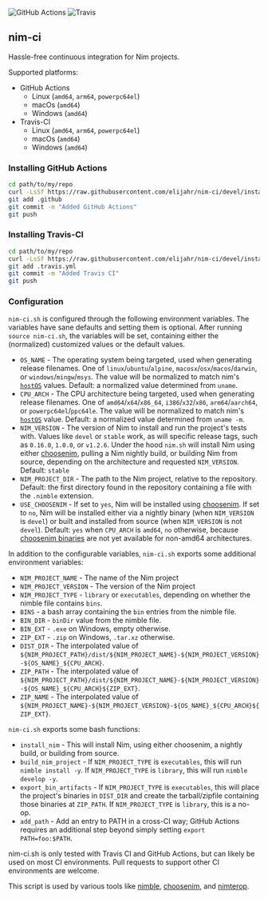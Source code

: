 ![GitHub Actions](https://github.com/elijahr/nim-ci/workflows/Build/badge.svg)
![Travis](https://travis-ci.org/elijahr/nim-ci.svg?branch=devel&status=errored)

## nim-ci

Hassle-free continuous integration for Nim projects.

Supported platforms:

* GitHub Actions
  * Linux (`amd64`, `arm64`, `powerpc64el`)
  * macOs (`amd64`)
  * Windows (`amd64`)
* Travis-CI
  * Linux (`amd64`, `arm64`, `powerpc64el`)
  * macOs (`amd64`)
  * Windows (`amd64`)

### Installing GitHub Actions

```sh
cd path/to/my/repo
curl -LsSf https://raw.githubusercontent.com/elijahr/nim-ci/devel/install_github.sh | sh
git add .github
git commit -m "Added GitHub Actions"
git push
```

### Installing Travis-CI

```sh
cd path/to/my/repo
curl -LsSf https://raw.githubusercontent.com/elijahr/nim-ci/devel/install_travis.sh | sh
git add .travis.yml
git commit -m "Added Travis CI"
git push
```

### Configuration

`nim-ci.sh` is configured through the following environment variables. The variables have sane defaults and setting them is optional. After running `source nim-ci.sh`, the variables will be set, containing either the (normalized) customized values or the default values.

* `OS_NAME` - The operating system being targeted, used when generating release filenames. One of `linux`/`ubuntu`/`alpine`, `macosx`/`osx`/`macos`/`darwin`, or `windows`/`mingw`/`msys`. The value will be normalized to match nim's [`hostOS`](https://nim-lang.org/docs/system.html#hostOS) values. Default: a normalized value determined from `uname`.
* `CPU_ARCH` - The CPU architecture being targeted, used when generating release filenames. One of `amd64`/`x64`/`x86_64`, `i386`/`x32`/`x86`, `arm64`/`aarch64`, or `powerpc64el`/`ppc64le`. The value will be normalized to match nim's [`hostOS`](https://nim-lang.org/docs/system.html#hostOS) value. Default: a normalized value determined from `uname -m`.
* `NIM_VERSION` - The version of Nim to install and run the project's tests with. Values like `devel` or `stable` work, as will specific release tags, such as `0.16.0`, `1.0.0`, or `v1.2.6`. Under the hood `nim.sh` will install Nim using either [choosenim](https://github.com/dom96/choosenim), pulling a Nim nightly build, or building Nim from source, depending on the architecture and requested `NIM_VERSION`. Default: `stable`
* `NIM_PROJECT_DIR` - The path to the Nim project, relative to the repository. Default: the first directory found in the repository containing a file with the `.nimble` extension.
* `USE_CHOOSENIM` - If set to `yes`, Nim will be installed using [choosenim](https://github.com/dom96/choosenim). If set to `no`, Nim will be installed either via a nightly binary (when `NIM_VERSION` is `devel`) or built and installed from source (when `NIM_VERSION` is not `devel`). Default: `yes` when `CPU_ARCH` is `amd64`, `no` otherwise, because [choosenim binaries](https://github.com/dom96/choosenim/releases) are not yet available for non-amd64 architectures.

In addition to the configurable variables, `nim-ci.sh` exports some additional environment variables:

* `NIM_PROJECT_NAME` - The name of the Nim project
* `NIM_PROJECT_VERSION` - The version of the Nim project
* `NIM_PROJECT_TYPE` - `library` or `executables`, depending on whether the nimble file contains `bins`.
* `BINS` - a bash array containing the `bin` entries from the nimble file.
* `BIN_DIR` - `binDir` value from the nimble file.
* `BIN_EXT` - `.exe` on Windows, empty otherwise.
* `ZIP_EXT` - `.zip` on Windows, `.tar.xz` otherwise.
* `DIST_DIR` - The interpolated value of `${NIM_PROJECT_PATH}/dist/${NIM_PROJECT_NAME}-${NIM_PROJECT_VERSION}-${OS_NAME}_${CPU_ARCH}`.
* `ZIP_PATH` - The interpolated value of `${NIM_PROJECT_PATH}/dist/${NIM_PROJECT_NAME}-${NIM_PROJECT_VERSION}-${OS_NAME}_${CPU_ARCH}${ZIP_EXT}`.
* `ZIP_NAME` - The interpolated value of `${NIM_PROJECT_NAME}-${NIM_PROJECT_VERSION}-${OS_NAME}_${CPU_ARCH}${ZIP_EXT}`.

`nim-ci.sh` exports some bash functions:

* `install_nim` - This will install Nim, using either choosenim, a nightly build, or building from source.
* `build_nim_project` - If `NIM_PROJECT_TYPE` is `executables`, this will run `nimble install -y`. If `NIM_PROJECT_TYPE` is `library`, this will run `nimble develop -y`.
* `export_bin_artifacts` - If `NIM_PROJECT_TYPE` is `executables`, this will place the project's binaries in `DIST_DIR` and create the tarball/zipfile containing those binaries at `ZIP_PATH`. If `NIM_PROJECT_TYPE` is `library`, this is a no-op.
* `add_path` - Add an entry to PATH in a cross-CI way; GitHub Actions requires an additional step beyond simply setting `export PATH=foo:$PATH`.

nim-ci.sh is only tested with Travis CI and GitHub Actions, but can likely be used on most CI environments. Pull requests to support other CI environments are welcome.

This script is used by various tools like [nimble](https://github.com/nim-lang/nimble),
[choosenim](https://github.com/dom96/choosenim), and
[nimterop](https://github.com/nimterop/nimterop).

